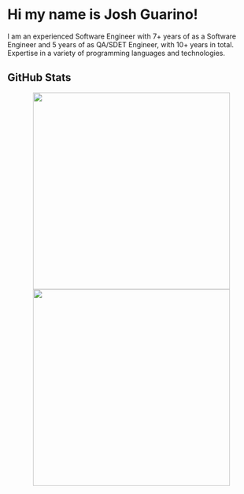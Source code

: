 # Hi my name is Josh Guarino!
 I am an experienced Software Engineer with 7+ years of as a Software Engineer and 5 years of as QA/SDET Engineer, with 10+
years in total. Expertise in a variety of programming languages and technologies.
## GitHub Stats
<div align="center">
   <img width="400" src="https://github-readme-stats.vercel.app/api?username=joshguarino&theme=gruvbox&hide_border=true&include_all_commits=false&count_private=true" />
   <img width="400" src="https://github-readme-streak-stats.herokuapp.com/?user=joshguarino&theme=gruvbox&hide_border=true" />
</div>

<!--
**JoshGuarino/joshguarino** is a ✨ _special_ ✨ repository because its `README.md` (this file) appears on your GitHub profile.

Here are some ideas to get you started:

- 🔭 I’m currently working on ...
- 🌱 I’m currently learning ...
- 👯 I’m looking to collaborate on ...
- 🤔 I’m looking for help with ...
- 💬 Ask me about ...
- 📫 How to reach me: ...
- 😄 Pronouns: ...
- ⚡ Fun fact: ...
-->

